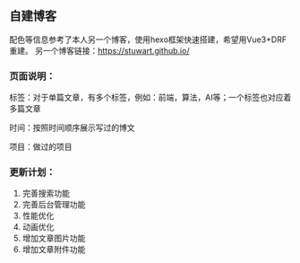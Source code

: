## 自建博客


配色等信息参考了本人另一个博客，使用hexo框架快速搭建，希望用Vue3+DRF重建。
另一个博客链接：https://stuwart.github.io/

### 页面说明：
标签：对于单篇文章，有多个标签，例如：前端，算法，AI等；一个标签也对应着多篇文章

时间：按照时间顺序展示写过的博文

项目：做过的项目

### 更新计划：
1. 完善搜索功能
2. 完善后台管理功能
3. 性能优化
4. 动画优化
5. 增加文章图片功能
6. 增加文章附件功能